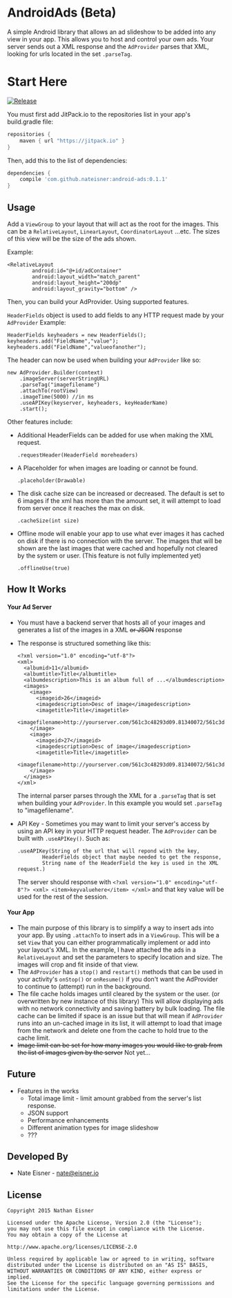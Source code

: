 # AndroidAds (Beta)
A simple Android library that allows an ad slideshow to be added into any view in your app. This allows you to host and control your own ads. Your server sends out a XML response and the `AdProvider` parses that XML, looking for urls located in the set `.parseTag`.  

# Start Here

[![Release](https://img.shields.io/github/release/nateisner/android-ads.svg?label=JitPack)](https://jitpack.io/#nateisner/android-ads/)

You must first add JitPack.io to the repositories list in your app's build.gradle file:

```gradle
repositories {
    maven { url "https://jitpack.io" }
}
```

Then, add this to the list of dependencies:

```gradle
dependencies {
    compile 'com.github.nateisner:android-ads:0.1.1'
}
```
## Usage

Add a `ViewGroup` to your layout that will act as the root for the images. This can be a `RelativeLayout`, `LinearLayout`, `CoordinatorLayout` ...etc. The sizes of this view will be the size of the ads shown.

Example:


```
<RelativeLayout
        android:id="@+id/adContainer"
        android:layout_width="match_parent"
        android:layout_height="200dp"
        android:layout_gravity="bottom" />
```
    
        
Then, you can build your AdProvider. Using supported features.


`HeaderFields` object is used to add fields to any HTTP request made by your `AdProvider` Example:  

```
HeaderFields keyheaders = new HeaderFields();
keyheaders.add("FieldName","value");
keyheaders.add("FieldName","valueofanother");
``` 

The header can now be used when building your `AdProvider` like so:

```
new AdProvider.Builder(context)
    .imageServer(serverStringURL) 
    .parseTag("imagefilename") 
    .attachTo(rootView) 
    .imageTime(5000) //in ms
    .useAPIKey(keyserver, keyheaders, keyHeaderName)
    .start();
```


Other features include:

* Additional HeaderFields can be added for use when making the XML request.

    `.requestHeader(HeaderField moreheaders)`

* A Placeholder for when images are loading or cannot be found. 

    `.placeholder(Drawable)`
    

* The disk cache size can be increased or decreased. The default is set to 6 images if the xml has more than the amount set, it will attempt to load from server once it reaches the max on disk.

    `.cacheSize(int size)`
    
* Offline mode will enable your app to use what ever images it has cached on disk if there is no connection with the server. The images that will be shown are the last images that were cached and hopefully not cleared by the system or user. (This feature is not fully implemented yet)

    `.offlineUse(true)`

## How It Works

#### Your Ad Server

* You must have a backend server that hosts all of your images and generates a list of the images in a XML ~~or JSON~~ response 
* The response is structured something like this:

    ```
    <?xml version="1.0" encoding="utf-8"?>
    <xml>
      <albumid>11</albumid>
      <albumtitle>Title</albumtitle>
      <albumdescription>This is an album full of ...</albumdescription>
      <images>
        <image>
          <imageid>26</imageid>
          <imagedescription>Desc of image</imagedescription>
          <imagetitle>Title</imagetitle>
          <imagefilename>http://yourserver.com/561c3c48293d09.81340072/561c3daca3c06.png</imagefilename>
        </image>
        <image>
          <imageid>27</imageid>
          <imagedescription>Desc of image</imagedescription>
          <imagetitle>Title</imagetitle>
          <imagefilename>http://yourserver.com/561c3c48293d09.81340072/561c3dc5c1413.png</imagefilename>
        </image>
      </images>
    </xml>
    ```
    The internal parser parses through the XML for a `.parseTag` that is set when building your `AdProvider`. In this example you would set `.parseTag` to "imagefilename".

* API Key - Sometimes you may want to limit your server's access by using an API key in your HTTP request header. The `AdProvider` can be built with `.useAPIKey()`. Such as:
    
    ```
    .useAPIKey(String of the url that will repond with the key, 
            HeaderFields object that maybe needed to get the response, 
            String name of the HeaderField the key is used in the XML request.)
    ```
    The server should response with `<?xml version="1.0" encoding="utf-8"?>
                                     <xml>
                                       <item>keyvaluehere</item>
                                     </xml>` and that key value will be used for the rest of the session.
                                     
#### Your App

* The main purpose of this library is to simplify a way to insert ads into your app. By using `.attachTo` to insert ads in a `ViewGroup`. This will be a set `View` that you can either programmatically implement or add into your layout's XML. In the example, I have attached the ads in a `RelativeLayout` and set the parameters to specify location and size. The images will crop and fit inside of that view.
* The `AdProvider` has a `stop()` and `restart()` methods that can be used in your activity's `onStop()` or `onResume()` if you don't want the AdProvider to continue to (attempt) run in the background.
* The file cache holds images until cleared by the system or the user. (or overwritten by new instance of this library) This will allow displaying ads with no network connectivity and saving battery by bulk loading. The file cache can be limited if space is an issue but that will mean if `AdProvider` runs into an un-cached image in its list, it will attempt to load that image from the network and delete one from the cache to hold true to the cache limit.
* ~~Image limit can be set for how many images you would like to grab from the list of images given by the server~~ Not yet...

## Future

* Features in the works
    * Total image limit - limit amount grabbed from the server's list response.
    * JSON support
    * Performance enhancements
    * Different animation types for image slideshow
    * ???

## Developed By

* Nate Eisner - nate@eisner.io

## License

```
Copyright 2015 Nathan Eisner

Licensed under the Apache License, Version 2.0 (the "License");
you may not use this file except in compliance with the License.
You may obtain a copy of the License at

http://www.apache.org/licenses/LICENSE-2.0

Unless required by applicable law or agreed to in writing, software
distributed under the License is distributed on an "AS IS" BASIS,
WITHOUT WARRANTIES OR CONDITIONS OF ANY KIND, either express or implied.
See the License for the specific language governing permissions and
limitations under the License.
```
